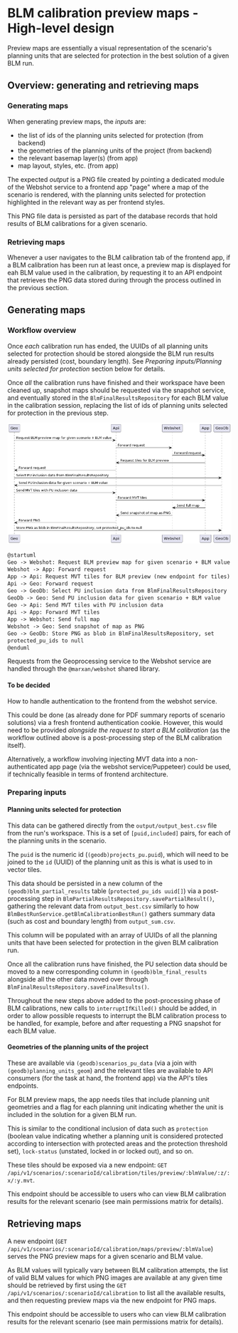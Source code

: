 # BLM calibration preview maps - High-level design

Preview maps are essentially a visual representation of the scenario's planning
units that are selected for protection in the best solution of a given BLM run.

## Overview: generating and retrieving maps

### Generating maps

When generating preview maps, the _inputs_ are:

- the list of ids of the planning units selected for protection (from backend)
- the geometries of the planning units of the project (from backend)
- the relevant basemap layer(s) (from app)
- map layout, styles, etc. (from app)

The expected _output_ is a PNG file created by pointing a dedicated module of
the Webshot service to a frontend app "page" where a map of the scenario is
rendered, with the planning units selected for protection highlighted in the
relevant way as per frontend styles.

This PNG file data is persisted as part of the database records that hold
results of BLM calibrations for a given scenario.

### Retrieving maps

Whenever a user navigates to the BLM calibration tab of the frontend app, if a
BLM calibration has been run at least once, a preview map is displayed for eah
BLM value used in the calibration, by requesting it to an API endpoint that
retrieves the PNG data stored during through the process outlined in the
previous section.

## Generating maps

### Workflow overview

Once *each* calibration run has ended, the UUIDs of all planning units selected
for protection should be stored alongside the BLM run results already persisted
(cost, boundary length). See _Preparing inputs/Planning units selected for
protection_ section below for details.

Once *all* the calibration runs have finished and their workspace have been
cleaned up, snapshot maps should be requested via the snapshot service, and
eventually stored in the `BlmFinalResultsRepository` for each BLM value in the
calibration session, replacing the list of ids of planning units selected for
protection in the previous step.

![BLM preview map UML flow](./blm-preview-maps_uml-flow.png)

```
@startuml
Geo -> Webshot: Request BLM preview map for given scenario + BLM value
Webshot -> App: Forward request
App -> Api: Request MVT tiles for BLM preview (new endpoint for tiles)
Api -> Geo: Forward request
Geo -> GeoDb: Select PU inclusion data from BlmFinalResultsRepository
GeoDb -> Geo: Send PU inclusion data for given scenario + BLM value
Geo -> Api: Send MVT tiles with PU inclusion data
Api -> App: Forward MVT tiles
App -> Webshot: Send full map
Webshot -> Geo: Send snapshot of map as PNG
Geo -> GeoDb: Store PNG as blob in BlmFinalResultsRepository, set protected_pu_ids to null
@enduml
```

Requests from the Geoprocessing service to the Webshot service are handled
through the `@marxan/webshot` shared library.

#### To be decided

How to handle authentication to the frontend from the webshot service.

This could be done (as already done for PDF summary reports of scenario
solutions) via a fresh frontend authentication cookie. However, this would need
to be provided _alongside the request to start a BLM calibration_ (as the
workflow outlined above is a post-processing step of the BLM calibration
itself).

Alternatively, a workflow involving injecting MVT data into a non-authenticated
app page (via the webshot service/Puppeteer) could be used, if technically
feasible in terms of frontend architecture.

### Preparing inputs

#### Planning units selected for protection

This data can be gathered directly from the `output/output_best.csv` file from
the run's workspace. This is a set of `[puid,included]` pairs, for each of the
planning units in the scenario.

The `puid` is the numeric id (`(geodb)projects_pu.puid`), which will need
to be joined to the `id` (UUID) of the planning unit as this is what is used to
in vector tiles.

This data should be persisted in a new column of the
`(geodb)blm_partial_results` table (`protected_pu_ids uuid[]`) via a
post-processing step in `BlmPartialResultsRepository.savePartialResult()`,
gathering the relevant data from `output_best.csv` similarly to how
`BlmBestRunService.getBlmCalibrationBestRun()` gathers summary data (such as
cost and boundary length) from `output_sum.csv`.

This column will be populated with an array of UUIDs of all the planning units
that have been selected for protection in the given BLM calibration run.

Once all the calibration runs have finished, the PU selection data should be
moved to a new corresponding column in `(geodb)blm_final_results` alongside all
the other data moved over through
`BlmFinalResultsRepository.saveFinalResults()`.

Throughout the new steps above added to the post-processing phase of BLM
calibrations, new calls to `interruptIfKilled()` should be added, in order to
allow possible requests to interrupt the BLM calibration process to be handled,
for example, before and after requesting a PNG snapshot for each BLM value.

#### Geometries of the planning units of the project

These are available via `(geodb)scenarios_pu_data` (via a join with
`(geodb)planning_units_geom`) and the relevant tiles are available to API
consumers (for the task at hand, the frontend app) via the API's tiles
endpoints.

For BLM preview maps, the app needs tiles that include planning unit geometries
and a flag for each planning unit indicating whether the unit is included in the
solution for a given BLM run.

This is similar to the conditional inclusion of data such as `protection`
(boolean value indicating whether a planning unit is considered protected
according to intersection with protected areas and the protection threshold
set), `lock-status` (unstated, locked in or locked out), and so on.

These tiles should be exposed via a new endpoint: `GET
/api/v1/scenarios/:scenarioId/calibration/tiles/preview/:blmValue/:z/:x/:y.mvt`.

This endpoint should be accessible to users who can view BLM calibration results
for the relevant scenario (see main permissions matrix for details).

## Retrieving maps

A new endpoint (`GET
/api/v1/scenarios/:scenarioId/calibration/maps/preview/:blmValue`) serves the
PNG preview maps for a given scenario and BLM value.

As BLM values will typically vary between BLM calibration attempts, the list of
valid BLM values for which PNG images are available at any given time should be
retrieved by first using the `GET /api/v1/scenarios/:scenarioId/calibration` to
list all the available results, and then requesting preview maps via the new
endpoint for PNG maps.

This endpoint should be accessible to users who can view BLM calibration results
for the relevant scenario (see main permissions matrix for details).
